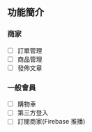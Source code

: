 <h2>功能簡介

### 商家

-   [ ] 訂單管理
-   [ ] 商品管理
-   [ ] 發佈文章

### 一般會員

-   [ ] 購物車
-   [ ] 第三方登入
-   [ ] 訂閱商家(Firebase 推播)
